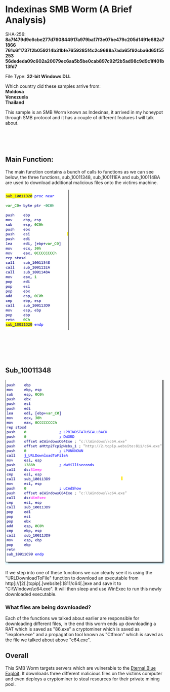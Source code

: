 
# Indexinas SMB Worm (A Brief Analysis)


SHA-256: <br>**8a7f479d9c6cbe277d760844917a979ba17f3e07be479c205d1491e682a71866** <br> **761c6f1737f2b059214b31bfe7659285f4c2c9688a7ada65f92cba6d65f55253** <br>**56dededa09c602a20079ec6aa5b5be0cab897c92f2b5ad98c9d9c1f401b13fd7**

File Type: **32-bit Windows DLL**

Which country did these samples arrive from: <br> **Moldova** <br> **Venezuela** <br> **Thailand**

This sample is an SMB Worm known as Indexinas, it arrived in my honeypot through SMB protocol and it has a couple of different features I will talk about.

<br><br><br>

## Main Function:
The main function contains a bunch of calls to functions as we can see below, the three functions, sub_10011348, sub_100111EA and sub_100114BA are used to download additional malicious files onto the victims machine.

![Alt text](images/mainFunction.png)


<br><br><br><br>

## Sub_10011348

![Alt text](images/propagation.png)

If we step into one of these functions we can clearly see it is using the "URLDownloadToFile" function to download an executable from http[://]2[.]tcpip[.]website[:]811/c64[.]exe and save it to "C:\\Windows\\c64.exe". It will then sleep and use WinExec to run this newly downloaded executable.

### What files are being downloaded?
Each of the functions we talked about earlier are responsible for downloading different files, in the end this worm ends up downloading a RAT which is saved as "86.exe" a cryptominer  which is saved as "iexplore.exe" and a propagation tool known as "Ctfmon" which is saved as the file we talked about above "c64.exe".

## Overall 
This SMB Worm targets servers which are vulnerable to the [Eternal Blue Exploit](https://www.cisecurity.org/wp-content/uploads/2019/01/Security-Primer-EternalBlue.pdf#:~:text=EternalBlue%20is%20an%20exploit%20that%20allows%20cyber%20threat,to%20a%20network%20by%20sending%20specially%20crafted%20packets.). It downloads three different malicious files on the victims computer and even deploys a cryptominer to steal resources for their private mining pool.

